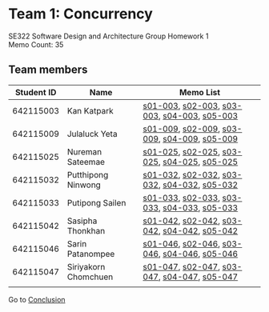# Team 1: Concurrency   
SE322 Software Design and Architecture Group Homework 1  
Memo Count: 35 

## Team members
| Student ID | Name | Memo List |
|------------|------|-----------|
|642115003   |  Kan Katpark    | [s01-003](./memo/s01-003.md), [s02-003](./memo/s02-003.md), [s03-003](./memo/s03-003.md), [s04-003](./memo/s04-003.md), [s05-003](./memo/s05-003.md) |
|642115009   |  Julaluck Yeta    | [s01-009](./memo/s01-009.md), [s02-009](./memo/s02-009.md), [s03-009](./memo/s03-009.md), [s04-009](./memo/s04-009.md), [s05-009](./memo/s05-009.md) |
|642115025   |  Nureman Sateemae    | [s01-025](./memo/s01-025.md), [s02-025](./memo/s02-025.md), [s03-025](./memo/s03-025.md), [s04-025](./memo/s04-025.md), [s05-025](./memo/s05-025.md) |
|642115032   |  Putthipong Ninwong   | [s01-032](./memo/s01-025.md), [s02-032](./memo/s02-025.md), [s03-032](./memo/s03-025.md), [s04-032](./memo/s04-025.md), [s05-032](./memo/s05-025.md) |
|642115033   |  Putipong Sailen    | [s01-033](./memo/s01-033.md), [s02-033](./memo/s02-033.md), [s03-033](./memo/s03-033.md), [s04-033](./memo/s04-033.md), [s05-033](./memo/s05-033.md) |
|642115042   |  Sasipha Thonkhan    | [s01-042](./memo/s01-042.md), [s02-042](./memo/s02-042.md), [s03-042](./memo/s03-042.md), [s04-042](./memo/s04-042.md), [s05-042](./memo/s05-042.md) |
|642115046   |  Sarin Patanompee    | [s01-046](./memo/s01-046.md), [s02-046](./memo/s02-046.md), [s03-046](./memo/s03-046.md), [s04-046](./memo/s04-046.md), [s05-046](./memo/s05-046.md)        |
|642115047   |  Siriyakorn Chomchuen    | [s01-047](./memo/s01-047.md), [s02-047](./memo/s02-047.md), [s03-047](./memo/s03-047.md), [s04-047](./memo/s04-047.md), [s05-047](./memo/s05-047.md)        |
|            |      |           |


Go to [Conclusion](./conclusion.md)

